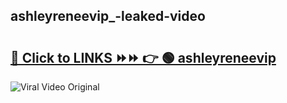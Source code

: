 
 ## ashleyreneevip_-leaked-video 

# <h2><a href="https://clipsfans.com/ashleyreneevip_&ref=git">🔗 Click to LINKS ⏩⏩ 👉 🟢 ashleyreneevip  </a></h2>

<a href="https://clipsfans.com/ashleyreneevip_&ref=git" rel="nofollow" data-target="animated-image.originalLink"><img src="https://i.ibb.co.com/xMMVF88/686577567.gif" alt="Viral Video Original" style="max-width: 100%; display: inline-block;" data-target="animated-image.originalImage"></a>
